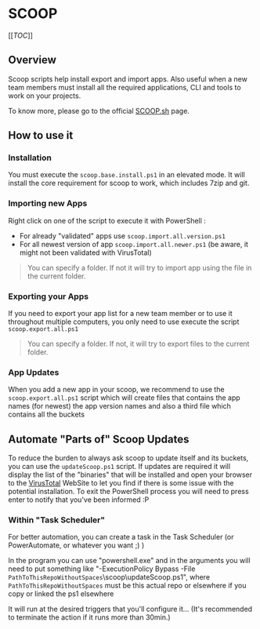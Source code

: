 # SCOOP

[[_TOC_]]

## Overview

Scoop scripts help install export and import apps. Also useful when a new team members must install all the required applications, CLI and tools to work on your projects.

To know more, please go to the official [SCOOP.sh](https://scoop.sh) page.

## How to use it

### Installation

You must execute the `scoop.base.install.ps1` in an elevated mode. It will install the core requirement for scoop to work, which includes 7zip and git.

### Importing new Apps

Right click on one of the script to execute it with PowerShell :

- For already "validated" apps use `scoop.import.all.version.ps1`
- For all newest version of app `scoop.import.all.newer.ps1` (be aware, it might not been validated with VirusTotal)

> You can specify a folder. If not it will try to import app using the file in the current folder.

### Exporting your Apps

If you need to export your app list for a new team member or to use it throughout multiple computers, you only need to use execute the script `scoop.export.all.ps1`

> You can specify a folder. If not, it will try to export files to the current folder.

### App Updates

When you add a new app in your scoop, we recommend to use the `scoop.export.all.ps1` script which will create files that contains the app names (for newest) the app version names and also a third file which contains all the buckets

## Automate "Parts of" Scoop Updates

To reduce the burden to always ask scoop to update itself and its buckets, you can use the `updateScoop.ps1` script. If updates are required it will display the list of the "binaries" that will be installed and open your browser to the [VirusTotal](https://www.virustotal.com/gui/home/url) WebSite to let you find if there is some issue with the potential installation. To exit the PowerShell process you will need to press enter to notify that you've been informed :P

### Within "Task Scheduler"

For better automation, you can create a task in the Task Scheduler (or PowerAutomate, or whatever you want ;) )

In the program you can use "powershell.exe" and in the arguments you will need to put something like "-ExecutionPolicy Bypass -File `PathToThisRepoWithoutSpaces`\scoop\updateScoop.ps1", where `PathToThisRepoWithoutSpaces` must be this actual repo or elsewhere if you copy or linked the ps1 elsewhere

It will run at the desired triggers that you'll configure it... (It's recommended to terminate the action if it runs more than 30min.)
